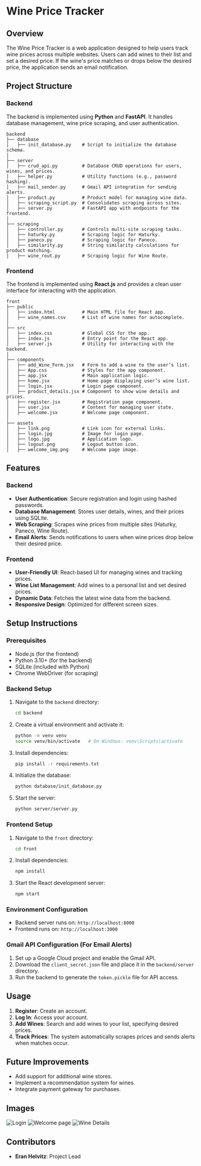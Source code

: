 # Wine Price Tracker

## Overview

The Wine Price Tracker is a web application designed to help users track wine prices across multiple websites. Users can add wines to their list and set a desired price. If the wine's price matches or drops below the desired price, the application sends an email notification.

## Project Structure

### Backend
The backend is implemented using **Python** and **FastAPI**. It handles database management, wine price scraping, and user authentication.

```
backend
├── database
│   ├── init_database.py    # Script to initialize the database schema.
│
├── server
│   ├── crud_api.py         # Database CRUD operations for users, wines, and prices.
│   ├── helper.py           # Utility functions (e.g., password hashing).
│   ├── mail_sender.py      # Gmail API integration for sending alerts.
│   ├── product.py          # Product model for managing wine data.
│   ├── scraping_script.py  # Consolidates scraping across sites.
│   ├── server.py           # FastAPI app with endpoints for the frontend.
│
├── scraping
│   ├── controller.py       # Controls multi-site scraping tasks.
│   ├── haturky.py          # Scraping logic for Haturky.
│   ├── paneco.py           # Scraping logic for Paneco.
│   ├── similarity.py       # String similarity calculations for product matching.
│   ├── wine_rout.py        # Scraping logic for Wine Route.
```

### Frontend
The frontend is implemented using **React.js** and provides a clean user interface for interacting with the application.

```
front
├── public
│   ├── index.html          # Main HTML file for React app.
│   ├── wine_names.csv      # List of wine names for autocomplete.
│
├── src
│   ├── index.css           # Global CSS for the app.
│   ├── index.js            # Entry point for the React app.
│   ├── server.js           # Utility for interacting with the backend.
│
├── components
│   ├── add_Wine_Form.jsx   # Form to add a wine to the user’s list.
│   ├── App.css             # Styles for the app component.
│   ├── app.jsx             # Main application logic.
│   ├── home.jsx            # Home page displaying user’s wine list.
│   ├── login.jsx           # Login page component.
│   ├── product_details.jsx # Component to show wine details and prices.
│   ├── register.jsx        # Registration page component.
│   ├── user.jsx            # Context for managing user state.
│   ├── welcome.jsx         # Welcome page component.
│
├── assets
│   ├── link.png            # Link icon for external links.
│   ├── login.jpg           # Image for login page.
│   ├── logo.jpg            # Application logo.
│   ├── logout.png          # Logout button icon.
│   ├── welcome_img.png     # Welcome page image.
```

## Features

### Backend
- **User Authentication**: Secure registration and login using hashed passwords.
- **Database Management**: Stores user details, wines, and their prices using SQLite.
- **Web Scraping**: Scrapes wine prices from multiple sites (Haturky, Paneco, Wine Route).
- **Email Alerts**: Sends notifications to users when wine prices drop below their desired price.

### Frontend
- **User-Friendly UI**: React-based UI for managing wines and tracking prices.
- **Wine List Management**: Add wines to a personal list and set desired prices.
- **Dynamic Data**: Fetches the latest wine data from the backend.
- **Responsive Design**: Optimized for different screen sizes.

## Setup Instructions

### Prerequisites
- Node.js (for the frontend)
- Python 3.10+ (for the backend)
- SQLite (included with Python)
- Chrome WebDriver (for scraping)

### Backend Setup
1. Navigate to the `backend` directory:
   ```bash
   cd backend
   ```
2. Create a virtual environment and activate it:
   ```bash
   python -m venv venv
   source venv/bin/activate   # On Windows: venv\Scripts\activate
   ```
3. Install dependencies:
   ```bash
   pip install -r requirements.txt
   ```
4. Initialize the database:
   ```bash
   python database/init_database.py
   ```
5. Start the server:
   ```bash
   python server/server.py
   ```

### Frontend Setup
1. Navigate to the `front` directory:
   ```bash
   cd front
   ```
2. Install dependencies:
   ```bash
   npm install
   ```
3. Start the React development server:
   ```bash
   npm start
   ```

### Environment Configuration
- Backend server runs on: `http://localhost:8000`
- Frontend runs on: `http://localhost:3000`

### Gmail API Configuration (For Email Alerts)
1. Set up a Google Cloud project and enable the Gmail API.
2. Download the `client_secret.json` file and place it in the `backend/server` directory.
3. Run the backend to generate the `token.pickle` file for API access.

## Usage
1. **Register**: Create an account.
2. **Log In**: Access your account.
3. **Add Wines**: Search and add wines to your list, specifying desired prices.
4. **Track Prices**: The system automatically scrapes prices and sends alerts when matches occur.

## Future Improvements
- Add support for additional wine stores.
- Implement a recommendation system for wines.
- Integrate payment gateway for purchases.

## Images
![Login](./login_img.jpg)
![Welcome page](./welcome_page_image.jpg)
![Wine Details](./wine_image.png)



## Contributors
- **Eran Helvitz**: Project Lead
